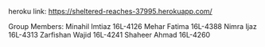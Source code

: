 heroku link: https://sheltered-reaches-37995.herokuapp.com/

Group Members: 
Minahil Imtiaz 16L-4126
Mehar Fatima 16L-4388
Nimra Ijaz 16L-4313
Zarfishan Wajid 16L-4241
Shaheer Ahmad 16L-4260

